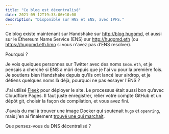 ```yaml
---
title: "Ce blog est décentralisé"
date: 2021-09-12T19:33:06+10:00
description: "Disponible sur HNS et ENS, avec IPFS."
---
```


Ce blog existe maintenant sur Handshake sur http://blog.hugomd, et aussi sur le Ethereum Name Service (ENS) sur http://hugomd.eth (ou https://hugomd.eth.limo si vous n'avez pas d’ENS resolver).

Pourquoi ?

Je vois quelques personnes sur Twitter avec des noms `$nom.eth`, et je pensais a cherché si ENS a mûri depuis que je l'ai vu pour la première fois. Je soutiens bien Handshake depuis qu'ils ont lancé leur airdrop, et je détiens quelques noms là déjà, pourquoi ne pas essayer l'ENS ?

J'ai utilisé [Fleek](https://fleek.co/) pour déployer le site. Le processus était aussi bon qu’avec Cloudflare Pages. Il faut juste enregistrer, relier votre compte GitHub et un dépôt git, choisir la façon de compilation, et vous avez fini.

J'avais du mal à trouver une image Docker qui soutenait `hugo` et `openring`, mais j'en ai finalement [trouvé une qui marchait](https://github.com/klakegg/docker-hugo). 

Que pensez-vous du DNS décentralisé ?
